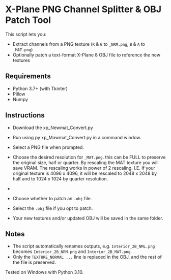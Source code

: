 # X-Plane PNG Channel Splitter & OBJ Patch Tool

This script lets you:

- Extract channels from a PNG texture (`R` & `G` to `_NRM.png`, `B` & `A` to `_MAT.png`)
- Optionally patch a text-format X-Plane 8 OBJ file to reference the new textures

## Requirements

- Python 3.7+ (with Tkinter)
- Pillow
- Numpy

## Instructions

- Download the xp_Newmat_Convert.py
- Run using py xp_Mawmat_Convert.py in a command window.
- Select a PNG file when prompted.
- Choose the desired resolution for `_MAT.png`.
  this can be FULL to preserve the original size, half or quarter.
  By rescaling the MAT texture you will save VRAM.   The rescaling works in power of 2 rescaling.
  I.E. If your original texture is 4096 x 4096, it will be rescaled to 2048 x 2048 by half
  and to 1024 x 1024 by quarter resolution.

- 
- Choose whether to patch an `.obj` file.
- Select the `.obj` file if you opt to patch.
- Your new textures and/or updated OBJ will be saved in the same folder.

## Notes

- The script automatically renames outputs, e.g. `Interior_2B_NML.png` becomes `Interior_2B_NRM.png` and `Interior_2B_MAT.png`.
- Only the `TEXTURE_NORMAL ...` line is replaced in the OBJ, and the rest of the file is preserved.

Tested on Windows with Python 3.10.
